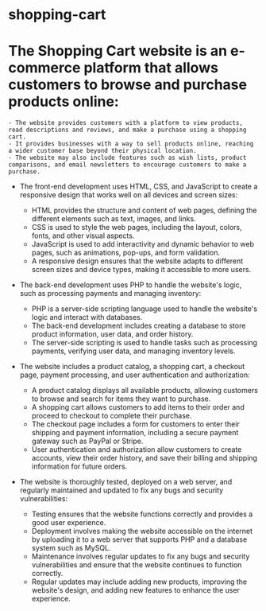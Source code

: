 # shopping-cart

# The Shopping Cart website is an e-commerce platform that allows customers to browse and purchase products online:

    - The website provides customers with a platform to view products, read descriptions and reviews, and make a purchase using a shopping cart.
    - It provides businesses with a way to sell products online, reaching a wider customer base beyond their physical location.
    - The website may also include features such as wish lists, product comparisons, and email newsletters to encourage customers to make a purchase.
    
- The front-end development uses HTML, CSS, and JavaScript to create a responsive design that works well on all devices and screen sizes:

    - HTML provides the structure and content of web pages, defining the different elements such as text, images, and links.
    - CSS is used to style the web pages, including the layout, colors, fonts, and other visual aspects.
    - JavaScript is used to add interactivity and dynamic behavior to web pages, such as animations, pop-ups, and form validation.
    - A responsive design ensures that the website adapts to different screen sizes and device types, making it accessible to more users.
    
- The back-end development uses PHP to handle the website's logic, such as processing payments and managing inventory:

    - PHP is a server-side scripting language used to handle the website's logic and interact with databases.
    - The back-end development includes creating a database to store product information, user data, and order history.
    - The server-side scripting is used to handle tasks such as processing payments, verifying user data, and managing inventory levels.
    
- The website includes a product catalog, a shopping cart, a checkout page, payment processing, and user authentication and authorization:

    - A product catalog displays all available products, allowing customers to browse and search for items they want to purchase.
    - A shopping cart allows customers to add items to their order and proceed to checkout to complete their purchase.
    - The checkout page includes a form for customers to enter their shipping and payment information, including a secure payment gateway such as PayPal or Stripe.
    - User authentication and authorization allow customers to create accounts, view their order history, and save their billing and shipping information for future orders.
    
- The website is thoroughly tested, deployed on a web server, and regularly maintained and updated to fix any bugs and security vulnerabilities:

    - Testing ensures that the website functions correctly and provides a good user experience.
    - Deployment involves making the website accessible on the internet by uploading it to a web server that supports PHP and a database system such as MySQL.
    - Maintenance involves regular updates to fix any bugs and security vulnerabilities and ensure that the website continues to function correctly.
    - Regular updates may include adding new products, improving the website's design, and adding new features to enhance the user experience.
